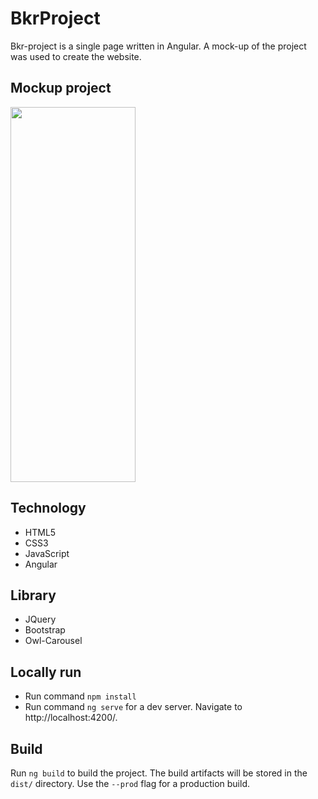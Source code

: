 # BkrProject

Bkr-project is a single page written in Angular. A mock-up of the project was used to create the website.

## Mockup project

<img src="https://user-images.githubusercontent.com/39916312/99254701-0ea33a00-2813-11eb-96e1-c2cbe30812eb.png" width="200" height="600">

## Technology
* HTML5
* CSS3
* JavaScript
* Angular

## Library
* JQuery
* Bootstrap
* Owl-Carousel

## Locally run
- Run command `npm install`
- Run command `ng serve` for a dev server. Navigate to http://localhost:4200/. 

## Build
Run `ng build` to build the project. The build artifacts will be stored in the `dist/` directory. Use the `--prod` flag for a production build.

